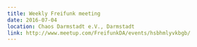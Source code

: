 ```yaml
---
title: Weekly Freifunk meeting
date: 2016-07-04
location: Chaos Darmstadt e.V., Darmstadt
link: http://www.meetup.com/FreifunkDA/events/hsbhmlyvkbgb/
---
```

